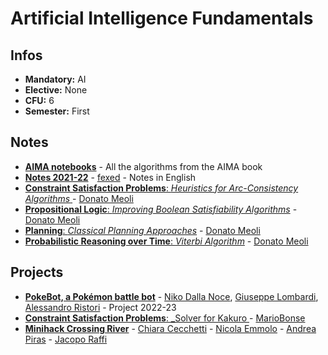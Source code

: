 # Artificial Intelligence Fundamentals
## Infos
- **Mandatory:** AI
- **Elective:** None
- **CFU:** 6
- **Semester:** First

## Notes
- [**AIMA notebooks**](https://github.com/aimacode/aima-python) - All the algorithms from the AIMA book
- [**Notes 2021-22**](https://github.com/fexed/Notes/blob/master/UniPi_CSMaster_AI/ArtificialIntelligenceFundamentals/aif.pdf) - [fexed](https://github.com/fexed) - Notes in English
- [**Constraint Satisfaction Problems**: _Heuristics for Arc-Consistency Algorithms_ ](https://github.com/dmeoli/aima-python/blob/master/arc_consistency_heuristics.ipynb) - [Donato Meoli](https://github.com/dmeoli)
- [**Propositional Logic**: _Improving Boolean Satisfiability Algorithms_](https://github.com/dmeoli/aima-python/blob/master/improving_sat_algorithms.ipynb) - [Donato Meoli](https://github.com/dmeoli)
- [**Planning**: _Classical Planning Approaches_](https://github.com/dmeoli/aima-python/blob/master/classical_planning_approaches.ipynb) - [Donato Meoli](https://github.com/dmeoli)
- [**Probabilistic Reasoning over Time**: _Viterbi Algorithm_](https://github.com/dmeoli/aima-python/blob/master/viterbi_algorithm.ipynb) - [Donato Meoli](https://github.com/dmeoli)

## Projects
- [**PokeBot, a Pokémon battle bot**](https://github.com/nikodallanoce/PokeBOT) - [Niko Dalla Noce](https://github.com/nikodallanoce), [Giuseppe Lombardi](https://github.com/icezimmer), [Alessandro Ristori](https://github.com/RistoAle97) - Project 2022-23
- [**Constraint Satisfaction Problems**: _Solver for Kakuro ](https://github.com/MarioBonse/KakuroSolverCSP) - [MarioBonse](https://github.com/MarioBonse)
- [**Minihack Crossing River**](https://github.com/JacopoRaffi/Minihack_Crossing_River) - [Chiara Cecchetti](https://github.com/cecchiara99) - [Nicola Emmolo](https://github.com/nicolaemmolo) -
[Andrea Piras](https://github.com/aprs3) - [Jacopo Raffi](https://github.com/JacopoRaffi) 
